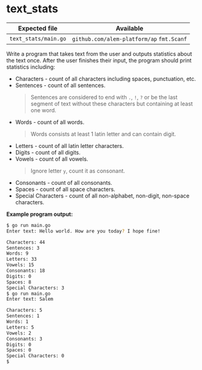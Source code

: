 # text_stats


| Expected file        | Available                                |
| ---------------------| -----------------------------------------|
| `text_stats/main.go` | `github.com/alem-platform/ap` `fmt.Scanf`|

Write a program that takes text from the user and outputs statistics about the text once. After the user finishes their input, the program should print statistics including:

- Characters - count of all characters including spaces, punctuation, etc.
- Sentences - count of all sentences.
  > Sentences are considered to end with `.`, `!`, `?` or be the last segment of text without these characters but containing at least one word.
- Words - count of all words.
  > Words consists at least 1 latin letter and can contain digit.
- Letters - count of all latin letter characters.
- Digits - count of all digits.
- Vowels - count of all vowels.
  > Ignore letter `y`, count it as consonant.
- Consonants - count of all consonants.
- Spaces - count of all space characters.
- Special Characters - count of all non-alphabet, non-digit, non-space characters.

**Example program output:**

```sh
$ go run main.go
Enter text: Hello world. How are you today? I hope fine!

Characters: 44
Sentences: 3
Words: 9
Letters: 33
Vowels: 15
Consonants: 18
Digits: 0
Spaces: 8
Special Characters: 3
$ go run main.go
Enter text: Salem

Characters: 5
Sentences: 1
Words: 1
Letters: 5
Vowels: 2
Consonants: 3
Digits: 0
Spaces: 0
Special Characters: 0
$
```
